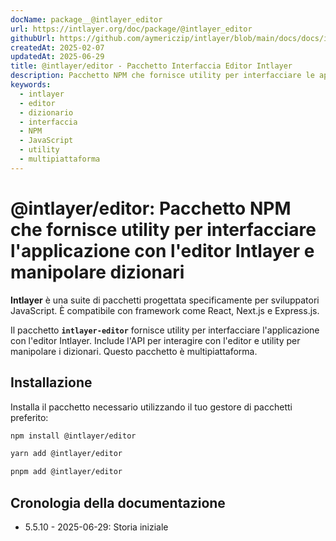 ```yaml
---
docName: package__@intlayer_editor
url: https://intlayer.org/doc/package/@intlayer_editor
githubUrl: https://github.com/aymericzip/intlayer/blob/main/docs/docs/it/packages/@intlayer/editor/index.md
createdAt: 2025-02-07
updatedAt: 2025-06-29
title: @intlayer/editor - Pacchetto Interfaccia Editor Intlayer
description: Pacchetto NPM che fornisce utility per interfacciare le applicazioni con l'editor Intlayer e manipolare dizionari in tutti i framework JavaScript.
keywords:
  - intlayer
  - editor
  - dizionario
  - interfaccia
  - NPM
  - JavaScript
  - utility
  - multipiattaforma
---
```


# @intlayer/editor: Pacchetto NPM che fornisce utility per interfacciare l'applicazione con l'editor Intlayer e manipolare dizionari

**Intlayer** è una suite di pacchetti progettata specificamente per sviluppatori JavaScript. È compatibile con framework come React, Next.js e Express.js.

Il pacchetto **`intlayer-editor`** fornisce utility per interfacciare l'applicazione con l'editor Intlayer. Include l'API per interagire con l'editor e utility per manipolare i dizionari. Questo pacchetto è multipiattaforma.

## Installazione

Installa il pacchetto necessario utilizzando il tuo gestore di pacchetti preferito:

```bash
npm install @intlayer/editor
```

```bash
yarn add @intlayer/editor
```

```bash
pnpm add @intlayer/editor
```

## Cronologia della documentazione

- 5.5.10 - 2025-06-29: Storia iniziale
